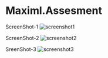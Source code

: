 # Maximl.Assesment

ScreenShot-1
![screenshot1](https://user-images.githubusercontent.com/47486836/86602672-9e60ee00-bfc0-11ea-8fa4-0bca4ddc4c37.jpg)

ScreenShot-2
![screenshot2](https://user-images.githubusercontent.com/47486836/86603265-69a16680-bfc1-11ea-8bf4-0fe9ade5217b.jpg)

SreenShot-3
![screenshot3](https://user-images.githubusercontent.com/47486836/86603375-8b025280-bfc1-11ea-9783-d42e33f5636e.jpg)
